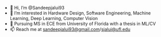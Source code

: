 - 👋 Hi, I’m @Sandeepjalui93
- 👀 I’m interested in Hardware Design, Software Engineering, Machine Learning, Deep Learning, Computer Vision
- 🌱 Pursuing MS in ECE from University of Florida with a thesis in ML/CV
- 📫 Reach me at sandeepjalui93@gmail.com/sjalui@ufl.edu

<!---
Sandeepjalui93/Sandeepjalui93 is a ✨ special ✨ repository because its `README.md` (this file) appears on your GitHub profile.
You can click the Preview link to take a look at your changes.
--->
